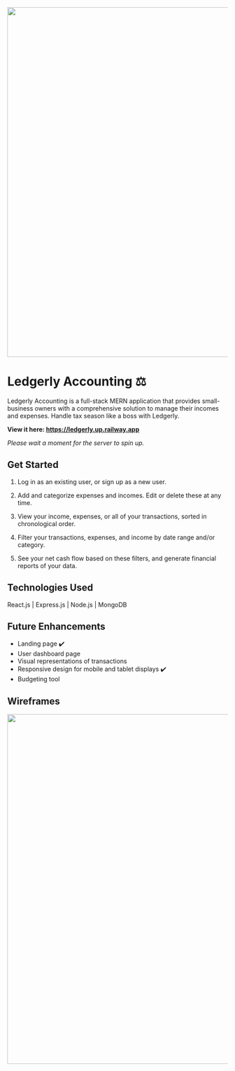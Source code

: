 <div align="center">
  <img src="https://user-images.githubusercontent.com/115611931/236345368-d736404f-7242-4403-bdb4-2224827af9dd.png" width="800px">
</div>

# Ledgerly Accounting ⚖️ 

Ledgerly Accounting is a full-stack MERN application that provides small-business owners with a comprehensive solution to manage their incomes and expenses. Handle tax season like a boss with Ledgerly.

<strong>View it here: https://ledgerly.up.railway.app</strong>

<i>Please wait a moment for the server to spin up.</i>

## Get Started

1. Log in as an existing user, or sign up as a new user.

2. Add and categorize expenses and incomes. Edit or delete these at any time.

3. View your income, expenses, or all of your transactions, sorted in chronological order.

4. Filter your transactions, expenses, and income by date range and/or category.

5. See your net cash flow based on these filters, and generate financial reports of your data.

## Technologies Used
React.js | Express.js | Node.js | MongoDB

## Future Enhancements
<ul>
  <li>Landing page ✔️</li> 
  <li>User dashboard page</li>
  <li>Visual representations of transactions</li>
  <li>Responsive design for mobile and tablet displays ✔️</li>
  <li>Budgeting tool</li>
</ul>

## Wireframes

<img width="800px" src="https://user-images.githubusercontent.com/115611931/225142190-2a4c5a8c-87c9-4e4c-9283-f02e888df961.png">
